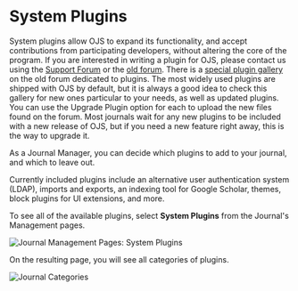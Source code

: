 # System Plugins

System plugins allow OJS to expand its functionality, and accept contributions from participating developers, without altering the core of the program. If you are interested in writing a plugin for OJS, please contact us using the [Support Forum](https://forum.pkp.sfu.ca/) or the [old forum](http://wayback.archive-it.org/7100/20160819234652/https:/pkp.sfu.ca/support/forum/index.php). There is a [special plugin gallery](http://wayback.archive-it.org/7100/20160820013140/https://pkp.sfu.ca/support/forum/viewtopic.php?f=28&t=3396) on the old forum dedicated to plugins. The most widely used plugins are shipped with OJS by default, but it is always a good idea to check this gallery for new ones particular to your needs, as well as updated plugins. You can use the Upgrade Plugin option for each to upload the new files found on the forum. Most journals wait for any new plugins to be included with a new release of OJS, but if you need a new feature right away, this is the way to upgrade it.

As a Journal Manager, you can decide which plugins to add to your journal, and which to leave out.

Currently included plugins include an alternative user authentication system (LDAP), imports and exports, an indexing tool for Google Scholar, themes, block plugins for UI extensions, and more.

To see all of the available plugins, select **System Plugins** from the Journal's Management pages.




![Journal Management Pages: System Plugins](images/chapter5/plugins_1.png)

On the resulting page, you will see all categories of plugins.

![Journal Categories](images/chapter5/plugins_2.png) 
